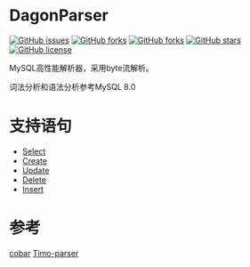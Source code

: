 # DagonParser

[![GitHub issues](https://img.shields.io/github/issues/Dagon0577/DagonParser.svg)](https://github.com/Dagon0577/DagonParser/issues)
[![GitHub forks](https://img.shields.io/github/watchers/Dagon0577/DagonParser.svg)](https://github.com/Dagon0577/DagonParser/watchers)
[![GitHub forks](https://img.shields.io/github/forks/Dagon0577/DagonParser.svg)](https://github.com/Dagon0577/DagonParser/network/members)
[![GitHub stars](https://img.shields.io/github/stars/Dagon0577/DagonParser.svg)](https://github.com/Dagon0577/DagonParser/stargazers)
[![GitHub license](https://img.shields.io/github/license/Dagon0577/DagonParser.svg)](https://github.com/Dagon0577/DagonParser/blob/master/LICENSE)

MySQL高性能解析器，采用byte流解析。

词法分析和语法分析参考MySQL 8.0

# 支持语句
- [Select](https://dev.mysql.com/doc/refman/8.0/en/select.html)
- [Create](https://dev.mysql.com/doc/refman/8.0/en/create-table.html)
- [Update](https://dev.mysql.com/doc/refman/8.0/en/update.html)
- [Delete](https://dev.mysql.com/doc/refman/8.0/en/delete.html)
- [Insert](https://dev.mysql.com/doc/refman/8.0/en/insert.html)

# 参考
[cobar](https://github.com/alibaba/cobar)
[Timo-parser](https://github.com/Dagon0577/Timo-parser/blob/master/README.md)